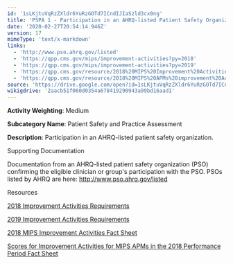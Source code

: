 ```yaml
---
id: '1sLKjtuVqRzZXldr6YuRzGOTd7ICndIJIaSzld3cx0ng'
title: 'PSPA 1 - Participation in an AHRQ-listed Patient Safety Organization'
date: '2020-02-27T20:54:14.946Z'
version: 17
mimeType: 'text/x-markdown'
links:
  - 'http://www.pso.ahrq.gov/listed'
  - 'https://qpp.cms.gov/mips/improvement-activities?py=2018'
  - 'https://qpp.cms.gov/mips/improvement-activities?py=2019'
  - 'https://qpp.cms.gov/resource/2018%20MIPS%20Improvement%20Activities%20Fact%20Sheet'
  - 'https://qpp.cms.gov/resource/2018%20MIPS%20APMs%20improvement%20Activities%20scores%20fact%20sheet'
source: 'https://drive.google.com/open?id=1sLKjtuVqRzZXldr6YuRzGOTd7ICndIJIaSzld3cx0ng'
wikigdrive: '2aacb51f060d0354a678419290943a99bd16aad1'
---
```

**Activity Weighting**: Medium

**Subcategory Name**: Patient Safety and Practice Assessment

**Description**: Participation in an AHRQ-listed patient safety organization.

Supporting Documentation

Documentation from an AHRQ-listed patient safety organization (PSO) confirming the eligible clinician or group's participation with the PSO. PSOs listed by AHRQ are here: http://www.pso.ahrq.gov/listed

Resources

[2018 Improvement Activities Requirements](https://qpp.cms.gov/mips/improvement-activities?py=2018)

[2019 Improvement Activities Requirements](https://qpp.cms.gov/mips/improvement-activities?py=2019)

[2018 MIPS Improvement Activities Fact Sheet](https://qpp.cms.gov/resource/2018%20MIPS%20Improvement%20Activities%20Fact%20Sheet)

[Scores for Improvement Activities for MIPS APMs in the 2018 Performance Period Fact Sheet](https://qpp.cms.gov/resource/2018%20MIPS%20APMs%20improvement%20Activities%20scores%20fact%20sheet)
